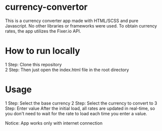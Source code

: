 # currency-convertor
This is a currency converter app made with HTML/SCSS and pure Javascript. No other libraries or frameworks were used. To obtain currency rates, the app utilizes the
Fixer.io API.

# How to run locally
1 Step: Clone this repository  
2 Step: Then just open the index.html file in the root directory

# Usage
1 Step: Select the base currency
2 Step: Select the currency to convert to
3 Step: Enter value
After the initial load, all rates are updated in real-time, so you don't need to wait for the rate to load each time you enter a value.

Notice: App works only with internet connection
